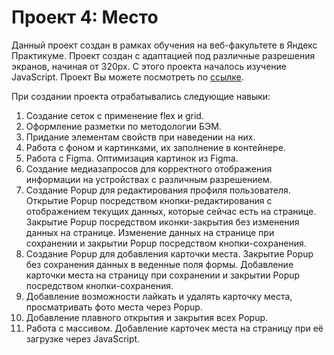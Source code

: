 # Проект 4: Место

Данный проект создан в рамках обучения на веб-факультете в Яндекс Практикуме. Проект создан с адаптацией под различные разрешения экранов, начиная от 320px. С этого проекта началось изучение JavaScript. Проект Вы можете посмотреть по [ссылке](https://svetahaustova.github.io/mesto/index.html).

При создании проекта отрабатывались следующие навыки:

1. Создание сеток с применение flex и grid.
2. Оформление разметки по методологии БЭМ.
3. Придание элементам свойств при наведении на них.
4. Работа с фоном и картинками, их заполнение в контейнере.
5. Работа с Figma. Оптимизация картинок из Figma.
6. Создание медиазапросов для корректного отображения информации на устройствах с различным разрешением.
7. Создание Popup для редактирования профиля пользователя. Открытие Popup посредством кнопки-редактирования с отображением текущих данных, которые сейчас есть на странице. Закрытие Popup посредством иконки-закрытия без изменения данных на странице. Изменение данных на странице при сохранении и закрытии Popup посредством кнопки-сохранения.
8. Создание Popup для добавления карточки места. Закрытие Popup без сохранения данных в веденные поля формы. Добавление карточки места на страницу при сохранении и закрытии Popup посредством кнопки-сохранения.
9. Добавление возможности лайкать и удалять карточку места, просматривать фото места через Popup.
10. Добавление плавного открытия и закрытия всех Popup.
11. Работа с массивом. Добавление карточек места на страницу при её загрузке через JavaScript.
